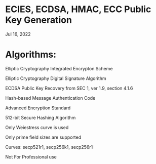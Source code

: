 # ECIES, ECDSA, HMAC, ECC Public Key Generation

Jul 16, 2022

# Algorithms:

Elliptic Cryptography Integrated Encrypton Scheme

Elliptic Cryptography Digital Signature Algorithm

ECDSA Public Key Recovery from SEC 1, ver 1.9, section 4.1.6

Hash-based Message Authentication Code

Advanced Encryption Standard

512-bit Secure Hashing Algorithm

Only Weiestress curve is used

Only prime field sizes are supported

Curves: secp521r1, secp256k1, secp256r1

Not For Professional use
